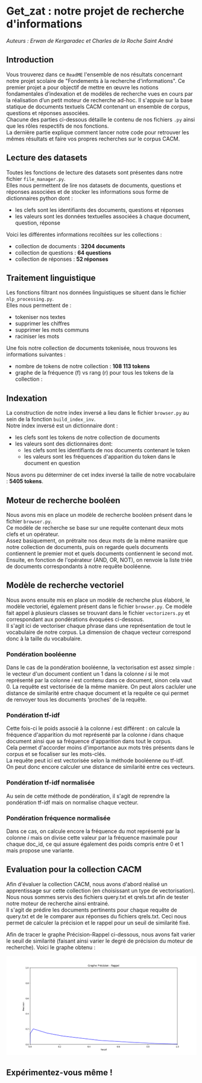 # Get_zat : notre projet de recherche d'informations

_Auteurs : Erwan de Kergaradec et Charles de la Roche Saint André_

## Introduction

Vous trouverez dans ce `ReadME` l'ensemble de nos résultats concernant notre projet scolaire de "Fondements à la recherche d'informations". Ce premier projet a pour objectif de mettre en œuvre les notions fondamentales d’indexation et de
modèles de recherche vues en cours par la réalisation d’un petit moteur de recherche ad-hoc. Il s'appuie sur la base statique de documents textuels CACM contenant un ensemble de corpus, questions et réponses associées. <br>
Chacune des parties ci-dessous détaille le contenu de nos fichiers `.py` ainsi que les rôles respectifs de nos fonctions. <br>
La dernière partie explique comment lancer notre code pour retrouver les mêmes résultats et faire vos propres recherches sur le corpus CACM.

## Lecture des datasets

Toutes les fonctions de lecture des datasets sont présentes dans notre fichier `file_manager.py`. <br>
Elles nous permettent de lire nos datasets de documents, questions et réponses associées et de stocker les informations sous forme de dictionnaires python dont : 
- les clefs sont les identifiants des documents, questions et réponses
- les valeurs sont les données textuelles associées à chaque document, question, réponse

Voici les différentes informations recoltées sur les collections :
- collection de documents : **3204 documents**
- collection de questions : **64 questions**
- collection de réponses : **52 réponses**

## Traitement linguistique

Les fonctions filtrant nos données linguistiques se situent dans le fichier `nlp_processing.py`. <br>
Elles nous permettent de : 
- tokeniser nos textes
- supprimer les chiffres
- supprimer les mots communs
- raciniser les mots

Une fois notre collection de documents tokenisée, nous trouvons les informations suivantes :
- nombre de tokens de notre collection : **108 113 tokens**
- graphe de la fréquence (f) vs rang (r) pour tous les tokens de la collection : 

## Indexation

La construction de notre index inversé a lieu dans le fichier `browser.py` au sein de la fonction `build_index_inv`. <br>
Notre index inversé est un dictionnaire dont :
- les clefs sont les tokens de notre collection de documents
- les valeurs sont des dictionnaires dont:
  - les clefs sont les identifiants de nos documents contenant le token
  - les valeurs sont les fréquences d'apparition du token dans le document en question
  
Nous avons pu déterminer de cet index inversé la taille de notre vocabulaire : **5405 tokens**.
 

## Moteur de recherche booléen

Nous avons mis en place un modèle de recherche booléen présent dans le fichier `browser.py`. <br>
Ce modèle de recherche se base sur une requête contenant deux mots clefs et un opérateur. <br>
Assez basiquement, on prétraite nos deux mots de la même manière que notre collection de documents, puis on regarde quels documents contiennent le premier mot et quels documents contiennent le second mot. <br>
Ensuite, en fonction de l'opérateur (AND, OR, NOT), on renvoie la liste triée de documents correspondants à notre requête booléenne.

## Modèle de recherche vectoriel

Nous avons ensuite mis en place un modèle de recherche plus élaboré, le modèle vectoriel, également présent dans le fichier `browser.py`. Ce modèle fait appel à plusieurs classes se trouvant dans le fichier `vectorizers.py` et correspondant aux pondérations évoquées ci-dessous. <br>
Il s'agit ici de vectoriser chaque phrase dans une représentation de tout le vocabulaire de notre corpus. La dimension de chaque vecteur correspond donc à la taille du vocabulaire. <br>

### Pondération booléenne
 
Dans le cas de la pondération booléenne, la vectorisation est assez simple : le vecteur d'un document contient un 1 dans la colonne _i_ si le mot représenté par la colonne _i_ est contenu dans ce document, sinon cela vaut 0.
La requête est vectorisée de la même manière. On peut alors cacluler une distance de similarité entre chaque document et la requête ce qui permet de renvoyer tous les documents 'proches' de la requête.

### Pondération tf-idf

Cette fois-ci le poids associé à la colonne _i_ est différent : on calcule la fréquence d'apparition du mot représenté par la colonne _i_ dans chaque document ainsi que sa fréquence d'apparition dans tout le corpus. <br>
Cela permet d'accorder moins d'importance aux mots très présents dans le corpus et se focaliser sur les mots-clés. <br>
La requête peut ici est vectorisée selon la méthode booléenne ou tf-idf.  <br>
On peut donc encore calculer une distance de similarité entre ces vecteurs. <br>

### Pondération tf-idf normalisée

Au sein de cette méthode de pondération, il s'agit de reprendre la pondération tf-idf mais on normalise chaque vecteur. <br>

### Pondération fréquence normalisée

Dans ce cas, on calcule encore la fréquence du mot représenté par la colonne _i_ mais on divise cette valeur par la fréquence maximale pour chaque doc_id, ce qui assure également des poids compris entre 0 et 1 mais propose une variante. <br>

## Evaluation pour la collection CACM

Afin d'évaluer la collection CACM, nous avons d'abord réalisé un apprentissage sur cette collection (en choisissant un type de vectorisation). <br>
Nous nous sommes servis des fichiers query.txt et qrels.txt afin de tester notre moteur de recherche ainsi entrainé. <br>
Il s'agit de prédire les documents pertinents pour chaque requête de query.txt et de le comparer aux réponses du fichiers qrels.txt. Ceci nous permet de calculer la précision et le rappel pour un seuil de similarité fixé.

Afin de tracer le graphe Précision-Rappel ci-dessous, nous avons fait varier le seuil de similarité (faisant ainsi varier le degré de précision du moteur de recherche).
Voici le graphe obtenu : 

![](graphe_pr.png)


## Expérimentez-vous même !






